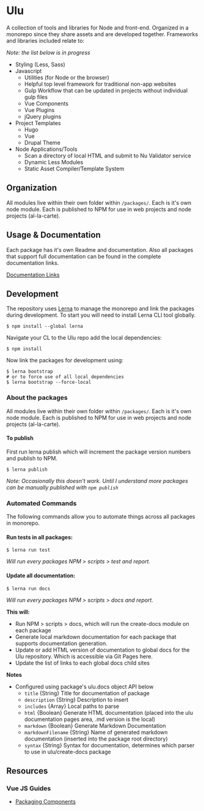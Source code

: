 # Ulu

A collection of tools and libraries for Node and front-end. Organized in a monorepo since they share assets and are developed together. Frameworks and libraries included relate to:

_Note: the list below is in progress_

- Styling (Less, Sass)
- Javascript
    + Utilities (for Node or the browser)
    + Helpful top level framework for traditional non-app websites
    + Gulp Workflow that can be updated in projects without individual gulp files
    + Vue Components
    + Vue Plugins
    + jQuery plugins
- Project Templates
    + Hugo
    + Vue
    + Drupal Theme
- Node Applications/Tools
    + Scan a directory of local HTML and  submit to Nu Validator service
    + Dynamic Less Modules
    + Static Asset Compiler/Template System

## Organization

All modules live within their own folder within `/packages/`. Each is it's own node module. Each is published to NPM for use in web projects and node projects (al-la-carte).

## Usage & Documentation

Each package has it's own Readme and documentation. Also all packages that support full documentation can be found in the complete documentation links.

[Documentation Links](https://jscherbe.github.io/ulu/)

## Development

The repository uses [Lerna](https://github.com/lerna/lerna) to manage the monorepo and link the packages during development. To start you will need to install Lerna CLI tool globally.

```
$ npm install --global lerna
```

Navigate your CL to the Ulu repo add the local dependencies:

```
$ npm install
```

Now link the packages for development using:

```
$ lerna bootstrap
# or to force use of all local dependencies
$ lerna bootstrap --force-local
```

### About the packages

All modules live within their own folder within `/packages/`. Each is it's own node module. Each is published to NPM for use in web projects and node projects (al-la-carte). 

#### To publish

First run lerna publish which will increment the package version numbers and publish to NPM.

```
$ lerna publish
```

_Note: Occasionally this doesn't work. Until I understand more packages can be manually published with `npm publish`_

### Automated Commands

The following commands allow you to automate things across all packages in monorepo.

#### Run tests in all packages:

```
$ lerna run test
```

_Will run every packages NPM > scripts > test and report._

#### Update all documentation:

```
$ lerna run docs
```

_Will run every packages NPM > scripts > docs and report._

**This will:**

- Run NPM > scripts > docs, which will run the create-docs module on each package
- Generate local markdown documentation for each package that supports documentation generation.
- Update or add HTML version of documentation to global docs for the Ulu repository. Which is accessible via Git Pages here.
- Update the list of links to each global docs child sites

**Notes**

- Configured using package's ulu.docs object API below
    - `title` {String} Title for documentation of package
    - `description` {String} Description to insert
    - `includes` {Array} Local paths to parse 
    - `html` {Boolean} Generate HTML documentation (placed into the ulu documentation pages area, .md version is the local)
    - `markdown` {Boolean} Generate Markdown Documentation
    - `markdownFilename` {String} Name of generated markdown documentation (inserted into the package root directory)
    - `syntax` {String} Syntax for documentation, determines which parser to use in ulu/create-docs package

## Resources

### Vue JS Guides

- [Packaging Components](https://vuejs.org/v2/cookbook/packaging-sfc-for-npm.html)

